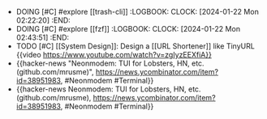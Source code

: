 - DOING [#C] #explore [[trash-cli]]
  :LOGBOOK:
  CLOCK: [2024-01-22 Mon 02:22:20]
  :END:
- DOING [#C] #explore [[fzf]]
  :LOGBOOK:
  CLOCK: [2024-01-22 Mon 02:43:51]
  :END:
- TODO [#C] [[System Design]]: Design a [[URL Shortener]] like TinyURL
  {{video https://www.youtube.com/watch?v=zgIyzEEXfiA}}
- {{hacker-news "Neonmodem: TUI for Lobsters, HN, etc. (github.com/mrusme)", https://news.ycombinator.com/item?id=38951983, #Neonmodem #Terminal}}
- {{hacker-news Neonmodem: TUI for Lobsters\, HN\, etc. (github.com/mrusme), https://news.ycombinator.com/item?id=38951983, #Neonmodem #Terminal}}